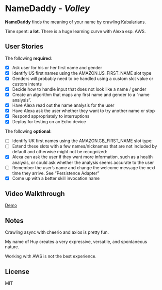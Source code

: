 # NameDaddy - *Volley*

**NameDaddy** finds the meaning of your name by crawling [Kabalarians](https://www.kabalarians.com).

Time spent: **a lot**. There is a huge learning curve with Alexa esp. AWS.

## User Stories

The following **required**:

- [x] Ask user for his or her first name and gender
- [x] Identify US first names using the AMAZON.US_FIRST_NAME slot type
- [x] Genders will probably need to be handled using a custom slot value or custom intents
- [x] Decide how to handle input that does not look like a name / gender
- [x] Create an algorithm that maps any first name and gender to a “name analysis”.
- [x] Have Alexa read out the name analysis for the user
- [x] Have Alexa ask the user whether they want to try another name or stop
- [x] Respond appropriately to interruptions
- [x] Deploy for testing on an Echo device

The following **optional**:

- [ ] Identify UK first names using the AMAZON.GB_FIRST_NAME slot type: 
- [ ] Extend these slots with a few names/nicknames that are not included by default and otherwise might not be recognized: 
- [x] Alexa can ask the user if they want more information, such as a health analysis, or could ask whether the analysis seems accurate to the user
- [ ] Remember the user’s name and change the welcome message the next time they arrive. See “Persistence Adapter” 
- [x] Come up with a better skill invocation name

## Video Walkthrough

[Demo](https://youtu.be/IM3tLbxbihY)

## Notes

Crawling async with cheerio and axios is pretty fun.

My name of Huy creates a very expressive, versatile, and spontaneous nature.

Working with AWS is not the best experience.

## License

MIT
